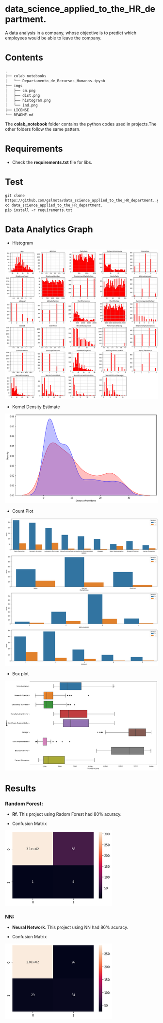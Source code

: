 # data_science_applied_to_the_HR_department.
A data analysis in a company, whose objective is to predict which employees would be able to leave the company.

# Contents
``` shell
.
├── colab_notebooks
│   └── Departamento_de_Recursos_Humanos.ipynb
├── imgs
│   ├── cm.png
│   ├── dist.png
│   ├── histogram.png
│   └── ind.png
├── LICENSE
└── README.md
```
The **colab_notebook** folder contains the python codes used in projects.The other folders follow the same pattern.

# Requirements

 * Check the **requirements.txt** file for libs.


# Test

```shell
git clone https://github.com/gslmota/data_science_applied_to_the_HR_department..git
cd data_science_applied_to_the_HR_department.
pip install -r requirements.txt
```

# Data Analytics Graph

* Histogram

![!imgs](https://github.com/gslmota/data_science_applied_to_the_HR_department/blob/main/imgs/histogram.png)

* Kernel Density Estimate

![!imgs](https://github.com/gslmota/data_science_applied_to_the_HR_department/blob/main/imgs/dist.png)

* Count Plot

![!imgs](https://github.com/gslmota/data_science_applied_to_the_HR_department/blob/main/imgs/ind.png)

* Box plot

![!imgs](https://github.com/gslmota/data_science_applied_to_the_HR_department/blob/main/imgs/boxplot.png)



# Results

### **Random Forest**: 
* **Rf**. This project using Radom Forest had 80% acuracy.

* Confusion Matrix

![!imgs](https://github.com/gslmota/data_science_applied_to_the_HR_department/blob/main/imgs/cmrd.png)



### **NN**: 
* **Neural Network**. This project using NN had 86% acuracy.

* Confusion Matrix

![!imgs](https://github.com/gslmota/data_science_applied_to_the_HR_department/blob/main/imgs/cm.png)

